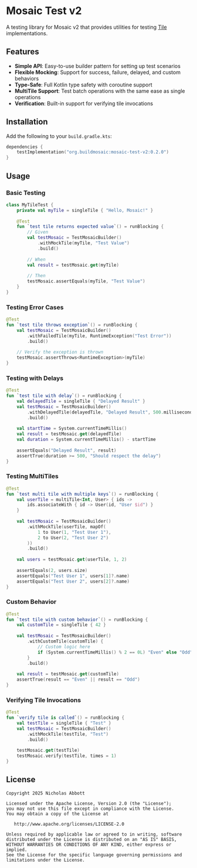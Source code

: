 # Mosaic Test v2

A testing library for Mosaic v2 that provides utilities for testing [Tile](https://github.com/Nick-Abbott/Mosaic) implementations.

## Features

- **Simple API**: Easy-to-use builder pattern for setting up test scenarios
- **Flexible Mocking**: Support for success, failure, delayed, and custom behaviors
- **Type-Safe**: Full Kotlin type safety with coroutine support
- **MultiTile Support**: Test batch operations with the same ease as single operations
- **Verification**: Built-in support for verifying tile invocations

## Installation

Add the following to your `build.gradle.kts`:

```kotlin
dependencies {
    testImplementation("org.buildmosaic:mosaic-test-v2:0.2.0")
}
```

## Usage

### Basic Testing

```kotlin
class MyTileTest {
    private val myTile = singleTile { "Hello, Mosaic!" }
    
    @Test
    fun `test tile returns expected value`() = runBlocking {
        // Given
        val testMosaic = TestMosaicBuilder()
            .withMockTile(myTile, "Test Value")
            .build()
        
        // When
        val result = testMosaic.get(myTile)
        
        // Then
        testMosaic.assertEquals(myTile, "Test Value")
    }
}
```

### Testing Error Cases

```kotlin
@Test
fun `test tile throws exception`() = runBlocking {
    val testMosaic = TestMosaicBuilder()
        .withFailedTile(myTile, RuntimeException("Test Error"))
        .build()
    
    // Verify the exception is thrown
    testMosaic.assertThrows<RuntimeException>(myTile)
}
```

### Testing with Delays

```kotlin
@Test
fun `test tile with delay`() = runBlocking {
    val delayedTile = singleTile { "Delayed Result" }
    val testMosaic = TestMosaicBuilder()
        .withDelayedTile(delayedTile, "Delayed Result", 500.milliseconds)
        .build()
    
    val startTime = System.currentTimeMillis()
    val result = testMosaic.get(delayedTile)
    val duration = System.currentTimeMillis() - startTime
    
    assertEquals("Delayed Result", result)
    assertTrue(duration >= 500, "Should respect the delay")
}
```

### Testing MultiTiles

```kotlin
@Test
fun `test multi tile with multiple keys`() = runBlocking {
    val userTile = multiTile<Int, User> { ids ->
        ids.associateWith { id -> User(id, "User $id") }
    }
    
    val testMosaic = TestMosaicBuilder()
        .withMockTile(userTile, mapOf(
            1 to User(1, "Test User 1"),
            2 to User(2, "Test User 2")
        ))
        .build()
    
    val users = testMosaic.get(userTile, 1, 2)
    
    assertEquals(2, users.size)
    assertEquals("Test User 1", users[1]?.name)
    assertEquals("Test User 2", users[2]?.name)
}
```

### Custom Behavior

```kotlin
@Test
fun `test tile with custom behavior`() = runBlocking {
    val customTile = singleTile { 42 }
    
    val testMosaic = TestMosaicBuilder()
        .withCustomTile(customTile) { 
            // Custom logic here
            if (System.currentTimeMillis() % 2 == 0L) "Even" else "Odd"
        }
        .build()
    
    val result = testMosaic.get(customTile)
    assertTrue(result == "Even" || result == "Odd")
}
```

### Verifying Tile Invocations

```kotlin
@Test
fun `verify tile is called`() = runBlocking {
    val testTile = singleTile { "Test" }
    val testMosaic = TestMosaicBuilder()
        .withMockTile(testTile, "Test")
        .build()
    
    testMosaic.get(testTile)
    testMosaic.verify(testTile, times = 1)
}
```

## License

```
Copyright 2025 Nicholas Abbott

Licensed under the Apache License, Version 2.0 (the "License");
you may not use this file except in compliance with the License.
You may obtain a copy of the License at

   http://www.apache.org/licenses/LICENSE-2.0

Unless required by applicable law or agreed to in writing, software
distributed under the License is distributed on an "AS IS" BASIS,
WITHOUT WARRANTIES OR CONDITIONS OF ANY KIND, either express or implied.
See the License for the specific language governing permissions and
limitations under the License.
```
